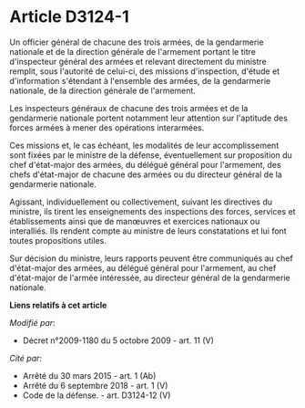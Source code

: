 # Article D3124-1

Un officier général de chacune des trois armées, de la gendarmerie nationale et de la direction générale de l'armement
portant le titre d'inspecteur général des armées et relevant directement du ministre remplit, sous l'autorité de celui-ci,
des missions d'inspection, d'étude et d'information s'étendant à l'ensemble des armées, de la gendarmerie nationale, de la
direction générale de l'armement. 

Les inspecteurs généraux de chacune des trois armées et de la gendarmerie nationale portent notamment leur attention sur
l'aptitude des forces armées à mener des opérations interarmées. 

Ces missions et, le cas échéant, les modalités de leur accomplissement sont fixées par le ministre de la défense,
éventuellement sur proposition du chef d'état-major des armées, du délégué général pour l'armement, des chefs d'état-major de
chacune des armées ou du directeur général de la gendarmerie nationale. 

Agissant, individuellement ou collectivement, suivant les directives du ministre, ils tirent les enseignements des
inspections des forces, services et établissements ainsi que de manœuvres et exercices nationaux ou interalliés. Ils rendent
compte au ministre de leurs constatations et lui font toutes propositions utiles. 

Sur décision du ministre, leurs rapports peuvent être communiqués au chef d'état-major des armées, au délégué général pour
l'armement, au chef d'état-major de l'armée intéressée, au directeur général de la gendarmerie nationale.

**Liens relatifs à cet article**

_Modifié par_:

  - Décret n°2009-1180 du 5 octobre 2009 - art. 11 (V)

_Cité par_:

  - Arrêté du 30 mars 2015 - art. 1 (Ab)
  - Arrêté du 6 septembre 2018 - art. 1 (V)
  - Code de la défense. - art. D3124-12 (V)
